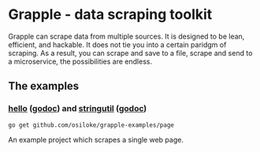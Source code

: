 # Grapple - data scraping toolkit

Grapple can scrape data from multiple sources. It is designed to be lean, efficient, and hackable. It does not tie you into a certain paridgm of scraping. As a result, you can scrape and save to a file, scrape and send to a microservice, the possibilities are endless. 

## The examples

### [hello](hello/) ([godoc](//godoc.org/github.com/golang/example/hello)) and [stringutil](stringutil/) ([godoc](//godoc.org/github.com/golang/example/stringutil))

    go get github.com/osiloke/grapple-examples/page

An example project which scrapes a single web page. 